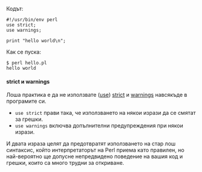 Кодът:

    #!/usr/bin/env perl
    use strict;
    use warnings;
    
    print "hello world\n";

Как се пуска:

    $ perl hello.pl
    hello world

#### strict и warnings

Лоша практика е да не използвате
([use](https://perldoc.perl.org/functions/use.html))
[strict](https://perldoc.perl.org/strict.html) и
[warnings](https://perldoc.perl.org/warnings.html) навсякъде в програмите си.

- `use strict` прави така, че използването на някои изрази да се смятат за грешки.
- `use warnings` включва допълнителни предупреждения при някои изрази.

И двата израза целят да предотвратят използването на стар лош синтаксис, който
интерпретаторът на Perl приема като правилен, но най-вероятно ще допусне
непредвидено поведение на вашия код и грешки, които са много трудни за
откриване.


